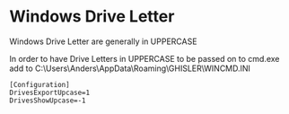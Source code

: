 # Windows Drive Letter

Windows Drive Letter are generally in UPPERCASE

In order to have Drive Letters in UPPERCASE to be passed on to cmd.exe add to
C:\Users\Anders\AppData\Roaming\GHISLER\WINCMD.INI

```
[Configuration]
DrivesExportUpcase=1
DrivesShowUpcase=-1
```


